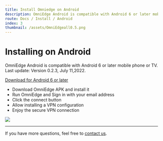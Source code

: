 ```yaml
---
title: Install Omniedge on Android
description: OmniEdge Android is compatible with Android 6 or later mobile phone or TV, connect to private network.
route: Docs / Install / Android
index: 3
thumbnail: /assets/OmniEdgeall0.5.png
---
```


# Installing on Android

OmniEdge Android is compatible with Android 6 or later mobile phone or TV. Last update: Version 0.2.3, July 11,2022.

[Download for Android 6 or later](/install/download/0.2.3/omniedge-release-v0.2.3.apk)

+ Download OmniEdge APK and install it
+ Run OmniEdge and Sign in with your email address
+ Click the connect button
+ Allow installing a VPN configuration
+ Enjoy the secure VPN connection

![](/assets/download/android-installation.gif)

----

If you have more questions, feel free to [contact us](mailto:support@omniedge.io).